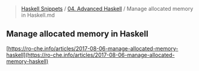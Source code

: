 > [Haskell Snippets](../README.md) / [04. Advanced Haskell](README.md) / Manage allocated memory in Haskell.md
## Manage allocated memory in Haskell
[https://ro-che.info/articles/2017-08-06-manage-allocated-memory-haskell](https://ro-che.info/articles/2017-08-06-manage-allocated-memory-haskell)